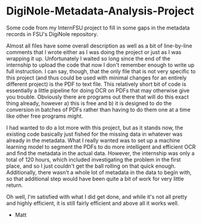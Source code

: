 # DigiNole-Metadata-Analysis-Project
Some code from my InternFSU project to fill in some gaps in the metadata records in FSU's DigiNole repository.

Almost all files have some overall description as well as a bit of line-by-line comments that I wrote either as I was doing the 
project or just as I was wrapping it up. Unfortunately I waited so long since the end of the internship to upload the code that
now I don't remember enough to write up full instruction. I can say, though, that the only file that is not very specific to this
project (and thus could be used with minimal changes for an entirely different project) is the PDF to text file. This relatively
short bit of code is essentially a little pipeline for doing OCR on PDFs that may otherwise give you trouble. Obviously there are
programs out there that will do this exact thing already, however a) this is free and b) it is designed to do the conversion in 
batches of PDFs rather than having to do them one at a time like other free programs might.

I had wanted to do a lot more with this project, but as it stands now, the existing code basically just fished for the missing data 
in whatever was already in the metadata. What I really wanted was to set up a machine learning model to segment the PDFs to do
more intelligent and efficient OCR and find the metadata in the actual data. However, the internship was only a total of 120 hours, 
which included investigating the problem in the first place, and so I just couldn't get the ball rolling on that quick enough. 
Additionally, there wasn't a whole lot of metadata in the data to begin with, so that additional step would have been quite a bit
of work for very little return.  

Oh well, I'm satisfied with what I did get done, and while it's not all pretty and highly efficient,  it is still fairly efficient 
and above all it works well.

- Matt
